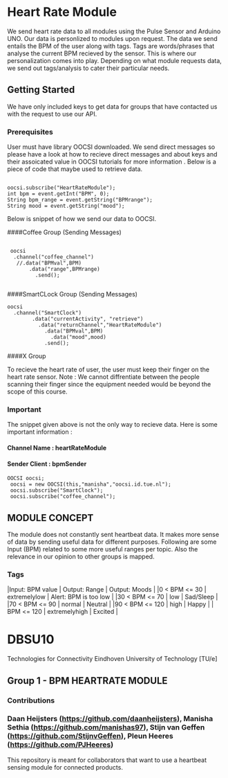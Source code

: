 

# Heart Rate Module

We send heart rate data to all modules using the Pulse Sensor and Arduino UNO. Our data is personlized to modules upon request. The data we send entails the BPM of the user along with tags. Tags are words/phrases that analyse the current BPM recieved by the sensor. This is where our personalization comes into play. Depending on what module requests data, we send out tags/analysis to cater their particular needs.

## Getting Started

We have only included keys to get data for groups that have contacted us with the request to use our API. 


### Prerequisites

User must have library OOCSI downloaded. We send direct messages so please have a look at how to recieve direct messages and about keys and their assoicated value in OOCSI tutorials for more information . Below is a piece of code that maybe used to retrieve data.


```

oocsi.subscribe("HeartRateModule");
int bpm = event.getInt("BPM", 0);
String bpm_range = event.getString("BPMrange");
String mood = event.getString("mood");
```

Below is  snippet of how we send our data to OOCSI. 

####Coffee Group (Sending Messages)
```

 oocsi
  .channel("coffee_channel")
   //.data("BPMval",BPM)
       .data("range",BPMrange)
         .send();
         
```
####SmartCLock Group (Sending Messages)
```
oocsi
  .channel("SmartClock")
        .data("currentActivity", "retrieve")
          .data("returnChannel","HeartRateModule")
            .data("BPMval",BPM)
              .data("mood",mood)
            .send();
```
####X Group 



To recieve the heart rate of  user, the user must keep their finger on the heart rate sensor. 
Note : We cannot diffrentiate between the people scanning their finger since the equipment needed would be beyond the scope of this course.


### Important 

The snippet given above is not the only way to recieve data. Here is some important information :

#### Channel Name : heartRateModule
#### Sender Client : bpmSender

```
OOCSI oocsi;
 oocsi = new OOCSI(this,"manisha","oocsi.id.tue.nl");
 oocsi.subscribe("SmartClock");
 oocsi.subscribe("coffee_channel");
```

## MODULE CONCEPT
The module does not constantly sent heartbeat data. It makes more sense of data by sending useful data for different purposes. 
Following are some Input (BPM) related to some more useful ranges per topic. Also the relevance in our opinion to other groups is mapped.

### Tags
|Input: BPM value | Output: Range | Output: Moods |
|0 < BPM <= 30 | extremelylow | Alert: BPM is too low |
|30 < BPM <= 70 | low | Sad/Sleep |
|70 < BPM <= 90 | normal | Neutral |
|90 < BPM <= 120 | high | Happy |
| BPM <= 120 | extremelyhigh | Excited | 

# DBSU10
Technologies for Connectivity 
Eindhoven University of Technology [TU/e]

## Group 1 - BPM HEARTRATE MODULE
### Contributions
### Daan Heijsters (https://github.com/daanheijsters), Manisha Sethia (https://github.com/manishas97), Stijn van Geffen (https://github.com/StijnvGeffen), Pleun Heeres (https://github.com/PJHeeres)
This repository is meant for collaborators that want to use a heartbeat sensing module for connected products.





